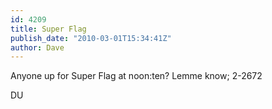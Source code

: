 ```yaml
---
id: 4209
title: Super Flag
publish_date: "2010-03-01T15:34:41Z"
author: Dave
---
```

Anyone up for Super Flag at noon:ten? Lemme know; 2-2672

DU
